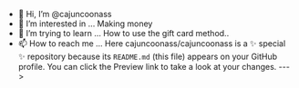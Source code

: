 - 👋 Hi, I’m @cajuncoonass
- 👀 I’m interested in ... Making money
- 🌱 I’m trying to learn ... How to use the gift card method..
- 📫 How to reach me ... Here
cajuncoonass/cajuncoonass is a ✨ special ✨ repository because its `README.md` (this file) appears on your GitHub profile.
You can click the Preview link to take a look at your changes.
--->
